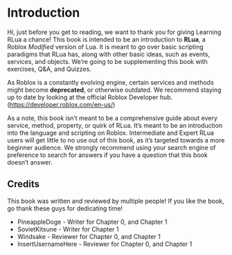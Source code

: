 # Introduction

Hi, just before you get to reading, we want to thank you for giving Learning RLua a chance! This book is intended to be an introduction to **RLua**, a Roblox _Modified_ version of Lua. It is meant to go over basic scripting paradigms that RLua has, along with other basic ideas, such as events, services, and objects. We’re going to be supplementing this book with exercises, Q&A, and Quizzes.

As Roblox is a constantly evolving engine, certain services and methods might become **deprecated**, or otherwise outdated. We recommend staying up to date by looking at the official Roblox Developer hub. (<https://developer.roblox.com/en-us/>)

As a note, this book isn’t meant to be a comprehensive guide about every service, method, property, or quirk of RLua. It’s meant to be an introduction into the language and scripting on Roblox. Intermediate and Expert RLua users will get little to no use out of this book, as it’s targeted towards a more beginner audience. We strongly recommend using your search engine of preference to search for answers if you have a question that this book doesn’t answer.

## Credits

This book was written and reviewed by multiple people! If you like the book, go thank these guys for dedicating time!

- PineappleDoge - Writer for Chapter 0, and Chapter 1
- SovietKitsune - Writer for Chapter 1
- Windsake - Reviewer for Chapter 0, and Chapter 1
- InsertUsernameHere - Reviewer for Chapter 0, and Chapter 1
